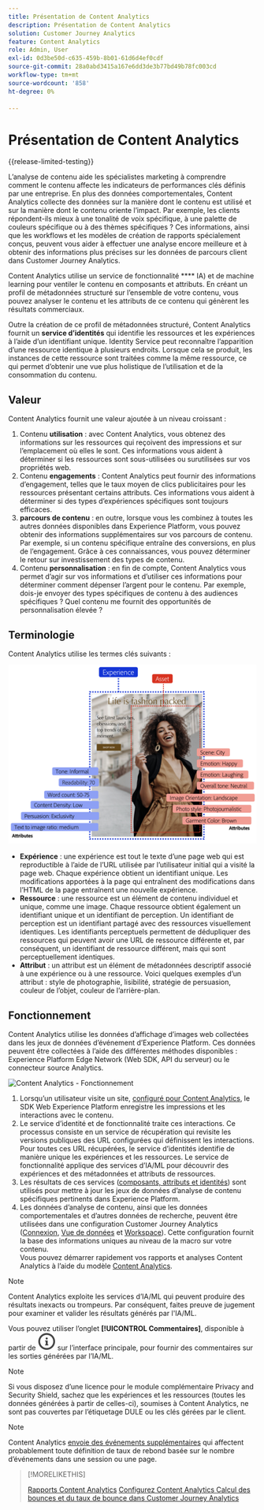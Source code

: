 ```yaml
---
title: Présentation de Content Analytics
description: Présentation de Content Analytics
solution: Customer Journey Analytics
feature: Content Analytics
role: Admin, User
exl-id: 0d3be50d-c635-459b-8b01-61d6d4ef0cdf
source-git-commit: 28a0abd3415a167e6dd3de3b77bd49b78fc003cd
workflow-type: tm+mt
source-wordcount: '858'
ht-degree: 0%

---
```


# Présentation de Content Analytics

{{release-limited-testing}}

L’analyse de contenu aide les spécialistes marketing à comprendre comment le contenu affecte les indicateurs de performances clés définis par une entreprise. En plus des données comportementales, Content Analytics collecte des données sur la manière dont le contenu est utilisé et sur la manière dont le contenu oriente l’impact. Par exemple, les clients répondent-ils mieux à une tonalité de voix spécifique, à une palette de couleurs spécifique ou à des thèmes spécifiques ? Ces informations, ainsi que les workflows et les modèles de création de rapports spécialement conçus, peuvent vous aider à effectuer une analyse encore meilleure et à obtenir des informations plus précises sur les données de parcours client dans Customer Journey Analytics.

Content Analytics utilise un service de fonctionnalité **** IA) et de machine learning pour ventiler le contenu en composants et attributs. En créant un profil de métadonnées structuré sur l’ensemble de votre contenu, vous pouvez analyser le contenu et les attributs de ce contenu qui génèrent les résultats commerciaux.

Outre la création de ce profil de métadonnées structuré, Content Analytics fournit un **service d’identités** qui identifie les ressources et les expériences à l’aide d’un identifiant unique. Identity Service peut reconnaître l’apparition d’une ressource identique à plusieurs endroits. Lorsque cela se produit, les instances de cette ressource sont traitées comme la même ressource, ce qui permet d’obtenir une vue plus holistique de l’utilisation et de la consommation du contenu.

## Valeur

Content Analytics fournit une valeur ajoutée à un niveau croissant :

1. Contenu **utilisation** : avec Content Analytics, vous obtenez des informations sur les ressources qui reçoivent des impressions et sur l’emplacement où elles le sont. Ces informations vous aident à déterminer si les ressources sont sous-utilisées ou surutilisées sur vos propriétés web.
1. Contenu **engagements** : Content Analytics peut fournir des informations d’engagement, telles que le taux moyen de clics publicitaires pour les ressources présentant certains attributs. Ces informations vous aident à déterminer si des types d’expériences spécifiques sont toujours efficaces.
1. **parcours de contenu** : en outre, lorsque vous les combinez à toutes les autres données disponibles dans Experience Platform, vous pouvez obtenir des informations supplémentaires sur vos parcours de contenu. Par exemple, si un contenu spécifique entraîne des conversions, en plus de l’engagement. Grâce à ces connaissances, vous pouvez déterminer le retour sur investissement des types de contenu.
1. Contenu **personnalisation** : en fin de compte, Content Analytics vous permet d’agir sur vos informations et d’utiliser ces informations pour déterminer comment dépenser l’argent pour le contenu. Par exemple, dois-je envoyer des types spécifiques de contenu à des audiences spécifiques ? Quel contenu me fournit des opportunités de personnalisation élevée ?

## Terminologie

Content Analytics utilise les termes clés suivants :

![Assets et expériences](/help/content-analytics/assets/content-analytics-experience-asset.png)

* **Expérience** : une expérience est tout le texte d’une page web qui est reproductible à l’aide de l’URL utilisée par l’utilisateur initial qui a visité la page web. Chaque expérience obtient un identifiant unique. Les modifications apportées à la page qui entraînent des modifications dans l’HTML de la page entraînent une nouvelle expérience.
* **Ressource** : une ressource est un élément de contenu individuel et unique, comme une image. Chaque ressource obtient également un identifiant unique et un identifiant de perception. Un identifiant de perception est un identifiant partagé avec des ressources visuellement identiques. Les identifiants perceptuels permettent de dédupliquer des ressources qui peuvent avoir une URL de ressource différente et, par conséquent, un identifiant de ressource différent, mais qui sont perceptuellement identiques.
* **Attribut** : un attribut est un élément de métadonnées descriptif associé à une expérience ou à une ressource. Voici quelques exemples d’un attribut : style de photographie, lisibilité, stratégie de persuasion, couleur de l’objet, couleur de l’arrière-plan.

## Fonctionnement

Content Analytics utilise les données d’affichage d’images web collectées dans les jeux de données d’événement d’Experience Platform. Ces données peuvent être collectées à l’aide des différentes méthodes disponibles : Experience Platform Edge Network (Web SDK, API du serveur) ou le connecteur source Analytics.

![Content Analytics - Fonctionnement](assets/aca-overview.gif)


1. Lorsqu’un utilisateur visite un site, [configuré pour Content Analytics](config/configuration.md), le SDK Web Experience Platform enregistre les impressions et les interactions avec le contenu.
1. Le service d’identité et de fonctionnalité traite ces interactions. Ce processus consiste en un service de récupération qui revisite les versions publiques des URL configurées qui définissent les interactions. Pour toutes ces URL récupérées, le service d’identités identifie de manière unique les expériences et les ressources. Le service de fonctionnalité applique des services d’IA/ML pour découvrir des expériences et des métadonnées et attributs de ressources.
1. Les résultats de ces services ([composants, attributs et identités](/help/content-analytics/report/components.md)) sont utilisés pour mettre à jour les jeux de données d’analyse de contenu spécifiques pertinents dans Experience Platform.
1. Les données d’analyse de contenu, ainsi que les données comportementales et d’autres données de recherche, peuvent être utilisées dans une configuration Customer Journey Analytics ([Connexion](/help/connections/overview.md), [Vue de données](/help/data-views/data-views.md) et [Workspace](/help/analysis-workspace/home.md)). Cette configuration fournit la base des informations uniques au niveau de la macro sur votre contenu. <br/>Vous pouvez démarrer rapidement vos rapports et analyses Content Analytics à l’aide du modèle [Content Analytics](/help/content-analytics/report/report.md#template).

>[!NOTE]
>
>Content Analytics exploite les services d’IA/ML qui peuvent produire des résultats inexacts ou trompeurs. Par conséquent, faites preuve de jugement pour examiner et valider les résultats générés par l&#39;IA/ML.
>
>Vous pouvez utiliser l’onglet **[!UICONTROL Commentaires]**, disponible à partir de ![InfoOutline](/help/assets/icons/InfoOutline.svg) sur l’interface principale, pour fournir des commentaires sur les sorties générées par l’IA/ML.
>

>[!NOTE]
>
>Si vous disposez d’une licence pour le module complémentaire Privacy and Security Shield, sachez que les expériences et les ressources (toutes les données générées à partir de celles-ci), soumises à Content Analytics, ne sont pas couvertes par l’étiquetage DULE ou les clés gérées par le client.
>

>[!NOTE]
>
>Content Analytics [envoie des événements supplémentaires](config/datacollection.md#content-analytics-event) qui affectent probablement toute définition de taux de rebond basée sur le nombre d’événements dans une session ou une page.
>

>[!MORELIKETHIS]
>
>[Rapports Content Analytics](report/report.md)
>[Configurez Content Analytics ](config/configuration.md)
>[Calcul des bounces et du taux de bounce dans Customer Journey Analytics](https://experienceleaguecommunities.adobe.com/t5/adobe-analytics-blogs/calculating-bounces-amp-bounce-rate-in-adobe-customer-journey/ba-p/706446#M454)
>

